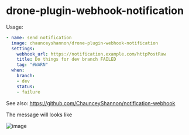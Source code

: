 # drone-plugin-webhook-notification

Usage:

```yaml
- name: send notification
  image: chaunceyshannon/drone-plugin-webhook-notification
  settings:
    webhook_url: https://notification.example.com/httpPostRaw
    title: Do things for dev branch FAILED
    tag: "#WARN"
  when:
    branch: 
    - dev
    status:
    - failure 
```

See also: https://github.com/ChaunceyShannon/notification-webhook

The message will looks like

![image](https://user-images.githubusercontent.com/87258078/148642436-858d86f3-0353-4f74-bfd4-6406a9336de5.png)

